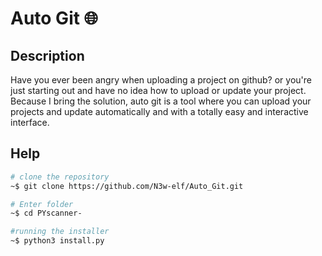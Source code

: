 # Auto Git 🌐

## Description

Have you ever been angry when uploading a project on github? or you're just starting out and have no idea how to upload or update your project. Because I bring the solution, auto git is a tool where you can upload your projects and update automatically and with a totally easy and interactive interface.

## Help
```bash
# clone the repository
~$ git clone https://github.com/N3w-elf/Auto_Git.git

# Enter folder
~$ cd PYscanner-

#running the installer
~$ python3 install.py
```
